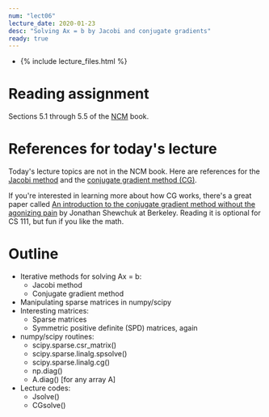 ```yaml
---
num: "lect06"
lecture_date: 2020-01-23
desc: "Solving Ax = b by Jacobi and conjugate gradients"
ready: true
---
```


* {% include lecture_files.html %}


# Reading assignment

Sections 5.1 through 5.5 of the
[NCM](http://www.cs.ucsb.edu/~gilbert/cs111/chapters/) book.

# References for today's lecture

Today's lecture topics are not in the NCM book.
Here are references for the
[Jacobi method](http://www.netlib.org/linalg/html_templates/node12.html)
and the
[conjugate gradient method (CG)](http://www.netlib.org/linalg/html_templates/node20.html).

If you're interested in learning more about how CG works,
there's a great paper called
[An introduction to the conjugate gradient method without the agonizing pain](https://people.eecs.berkeley.edu/~jrs/jrspapers.html#cg) by Jonathan Shewchuk at Berkeley.
Reading it is optional for CS 111, but fun if you like the math.

# Outline

- Iterative methods for solving Ax = b:
  - Jacobi method 
  - Conjugate gradient method
- Manipulating sparse matrices in numpy/scipy
- Interesting matrices:
  - Sparse matrices
  - Symmetric positive definite (SPD) matrices, again
- numpy/scipy routines:
  - scipy.sparse.csr_matrix()
  - scipy.sparse.linalg.spsolve()
  - scipy.sparse.linalg.cg()
  - np.diag()
  - A.diag() [for any array A]
- Lecture codes:
  - Jsolve()
  - CGsolve()
